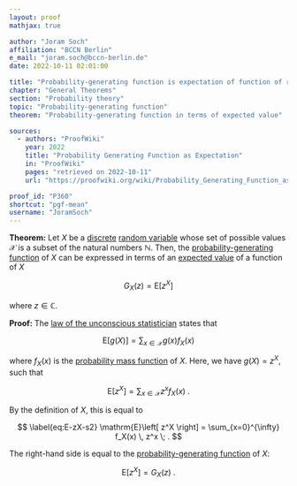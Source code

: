 ```yaml
---
layout: proof
mathjax: true

author: "Joram Soch"
affiliation: "BCCN Berlin"
e_mail: "joram.soch@bccn-berlin.de"
date: 2022-10-11 02:01:00

title: "Probability-generating function is expectation of function of random variable"
chapter: "General Theorems"
section: "Probability theory"
topic: "Probability-generating function"
theorem: "Probability-generating function in terms of expected value"

sources:
  - authors: "ProofWiki"
    year: 2022
    title: "Probability Generating Function as Expectation"
    in: "ProofWiki"
    pages: "retrieved on 2022-10-11"
    url: "https://proofwiki.org/wiki/Probability_Generating_Function_as_Expectation"

proof_id: "P360"
shortcut: "pgf-mean"
username: "JoramSoch"
---
```



**Theorem:** Let $X$ be a [discrete](/D/rvar-disc) [random variable](/D/rvar) whose set of possible values $\mathcal{X}$ is a subset of the natural numbers $\mathbb{N}$. Then, the [probability-generating function](/D/pgf) of $X$ can be expressed in terms of an [expected value](/D/mean) of a function of $X$

$$ \label{eq:pgf-mean}
G_X(z) = \mathrm{E}\left[ z^X \right]
$$

where $z \in \mathbb{C}$.


**Proof:** The [law of the unconscious statistician](/P/mean-lotus) states that

$$ \label{eq:mean-lotus}
\mathrm{E}[g(X)] = \sum_{x \in \mathcal{X}} g(x) f_X(x)
$$

where $f_X(x)$ is the [probability mass function](/D/pmf) of $X$. Here, we have $g(X) = z^X$, such that

$$ \label{eq:E-zX-s1}
\mathrm{E}\left[ z^X \right] = \sum_{x \in \mathcal{X}} z^x f_X(x) \; .
$$

By the definition of $X$, this is equal to

$$ \label{eq:E-zX-s2}
\mathrm{E}\left[ z^X \right] = \sum_{x=0}^{\infty} f_X(x) \, z^x \; .
$$

The right-hand side is equal to the [probability-generating function](/D/pgf) of $X$:

$$ \label{eq:pgf-mean-qed}
\mathrm{E}\left[ z^X \right] = G_X(z) \; .
$$
